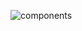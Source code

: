 ![components](https://user-images.githubusercontent.com/80161667/121808613-fc329700-cc61-11eb-855c-6152f60b4bd8.jpg)
